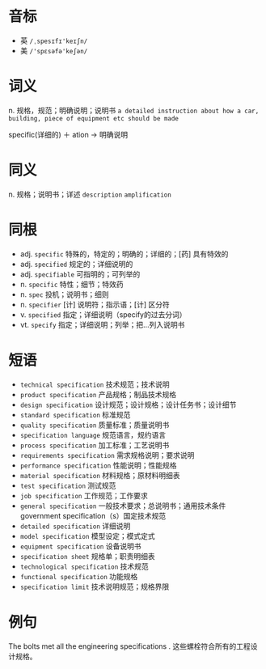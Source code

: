 # 音标

- 英 `/ˌspesɪfɪ'keɪʃn/`
- 美 `/'spɛsəfə'keʃən/`

# 词义

n. 规格，规范；明确说明；说明书
`a detailed instruction about how a car, building, piece of equipment etc should be made`



specific(详细的) ＋ ation → 明确说明

# 同义

n. 规格；说明书；详述
`description` `amplification`

# 同根

- adj. `specific` 特殊的，特定的；明确的；详细的；[药] 具有特效的
- adj. `specified` 规定的；详细说明的
- adj. `specifiable` 可指明的；可列举的
- n. `specific` 特性；细节；特效药
- n. `spec` 投机；说明书；细则
- n. `specifier` [计] 说明符；指示语；[计] 区分符
- v. `specified` 指定；详细说明（specify的过去分词）
- vt. `specify` 指定；详细说明；列举；把…列入说明书

# 短语

- `technical specification` 技术规范；技术说明
- `product specification` 产品规格；制品技术规格
- `design specification` 设计规范；设计规格；设计任务书；设计细节
- `standard specification` 标准规范
- `quality specification` 质量标准；质量说明书
- `specification language` 规范语言，规约语言
- `process specification` 加工标准；工艺说明书
- `requirements specification` 需求规格说明；要求说明
- `performance specification` 性能说明；性能规格
- `material specification` 材料规格；原材料明细表
- `test specification` 测试规范
- `job specification` 工作规范；工作要求
- `general specification` 一般技术要求；总说明书；通用技术条件government specification（s）国定技术规范
- `detailed specification` 详细说明
- `model specification` 模型设定；模式定式
- `equipment specification` 设备说明书
- `specification sheet` 规格单；职责明细表
- `technological specification` 技术规范
- `functional specification` 功能规格
- `specification limit` 技术说明规范；规格界限

# 例句

The bolts met all the engineering specifications .
这些螺栓符合所有的工程设计规格。


